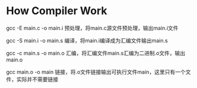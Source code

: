 # How Compiler Work

gcc -E main.c -o main.i
预处理，将main.c源文件预处理，输出main.i文件

gcc -S main.i -o main.s
编译，将main.i编译成为汇编文件输出main.s

gcc -c main.s -o main.o
汇编，将汇编文件main.s汇编为二进制.o文件，输出main.o

gcc main.o -o main
链接，将.o文件链接输出可执行文件main，这里只有一个文件，实际并不需要链接
